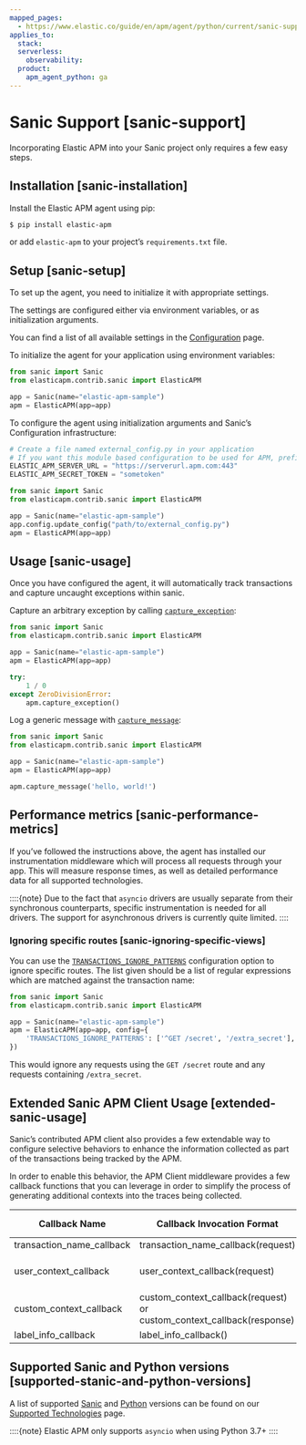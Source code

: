 ```yaml
---
mapped_pages:
  - https://www.elastic.co/guide/en/apm/agent/python/current/sanic-support.html
applies_to:
  stack:
  serverless:
    observability:
  product:
    apm_agent_python: ga
---
```


# Sanic Support [sanic-support]

Incorporating Elastic APM into your Sanic project only requires a few easy steps.


## Installation [sanic-installation]

Install the Elastic APM agent using pip:

```bash
$ pip install elastic-apm
```

or add `elastic-apm` to your project’s `requirements.txt` file.


## Setup [sanic-setup]

To set up the agent, you need to initialize it with appropriate settings.

The settings are configured either via environment variables, or as initialization arguments.

You can find a list of all available settings in the [Configuration](/reference/configuration.md) page.

To initialize the agent for your application using environment variables:

```python
from sanic import Sanic
from elasticapm.contrib.sanic import ElasticAPM

app = Sanic(name="elastic-apm-sample")
apm = ElasticAPM(app=app)
```

To configure the agent using initialization arguments and Sanic’s Configuration infrastructure:

```python
# Create a file named external_config.py in your application
# If you want this module based configuration to be used for APM, prefix them with ELASTIC_APM_
ELASTIC_APM_SERVER_URL = "https://serverurl.apm.com:443"
ELASTIC_APM_SECRET_TOKEN = "sometoken"
```

```python
from sanic import Sanic
from elasticapm.contrib.sanic import ElasticAPM

app = Sanic(name="elastic-apm-sample")
app.config.update_config("path/to/external_config.py")
apm = ElasticAPM(app=app)
```


## Usage [sanic-usage]

Once you have configured the agent, it will automatically track transactions and capture uncaught exceptions within sanic.

Capture an arbitrary exception by calling [`capture_exception`](/reference/api-reference.md#client-api-capture-exception):

```python
from sanic import Sanic
from elasticapm.contrib.sanic import ElasticAPM

app = Sanic(name="elastic-apm-sample")
apm = ElasticAPM(app=app)

try:
    1 / 0
except ZeroDivisionError:
    apm.capture_exception()
```

Log a generic message with [`capture_message`](/reference/api-reference.md#client-api-capture-message):

```python
from sanic import Sanic
from elasticapm.contrib.sanic import ElasticAPM

app = Sanic(name="elastic-apm-sample")
apm = ElasticAPM(app=app)

apm.capture_message('hello, world!')
```


## Performance metrics [sanic-performance-metrics]

If you’ve followed the instructions above, the agent has installed our instrumentation middleware which will process all requests through your app. This will measure response times, as well as detailed performance data for all supported technologies.

::::{note}
Due to the fact that `asyncio` drivers are usually separate from their synchronous counterparts, specific instrumentation is needed for all drivers. The support for asynchronous drivers is currently quite limited.
::::



### Ignoring specific routes [sanic-ignoring-specific-views]

You can use the [`TRANSACTIONS_IGNORE_PATTERNS`](/reference/configuration.md#config-transactions-ignore-patterns) configuration option to ignore specific routes. The list given should be a list of regular expressions which are matched against the transaction name:

```python
from sanic import Sanic
from elasticapm.contrib.sanic import ElasticAPM

app = Sanic(name="elastic-apm-sample")
apm = ElasticAPM(app=app, config={
    'TRANSACTIONS_IGNORE_PATTERNS': ['^GET /secret', '/extra_secret'],
})
```

This would ignore any requests using the `GET /secret` route and any requests containing `/extra_secret`.


## Extended Sanic APM Client Usage [extended-sanic-usage]

Sanic’s contributed APM client also provides a few extendable way to configure selective behaviors to enhance the information collected as part of the transactions being tracked by the APM.

In order to enable this behavior, the APM Client middleware provides a few callback functions that you can leverage in order to simplify the process of generating additional contexts into the traces being collected.

| Callback Name | Callback Invocation Format | Expected Return Format | Is Async |
| --- | --- | --- | --- |
| transaction_name_callback | transaction_name_callback(request) | string | false |
| user_context_callback | user_context_callback(request) | (username_string, user_email_string, userid_string) | true |
| custom_context_callback | custom_context_callback(request) or custom_context_callback(response) | dict(str=str) | true |
| label_info_callback | label_info_callback() | dict(str=str) | true |


## Supported Sanic and Python versions [supported-stanic-and-python-versions]

A list of supported [Sanic](/reference/supported-technologies.md#supported-sanic) and [Python](/reference/supported-technologies.md#supported-python) versions can be found on our [Supported Technologies](/reference/supported-technologies.md) page.

::::{note}
Elastic APM only supports `asyncio` when using Python 3.7+
::::


